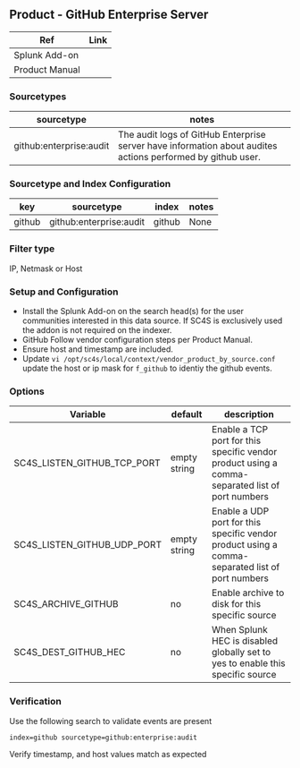 ## Product - GitHub Enterprise Server

| Ref            | Link                                                                                                    |
|----------------|---------------------------------------------------------------------------------------------------------|
| Splunk Add-on  |                                                                 |
| Product Manual |  |

### Sourcetypes

| sourcetype     | notes                                                                                                   |
|----------------|---------------------------------------------------------------------------------------------------------|
| github:enterprise:audit     |  The audit logs of GitHub Enterprise server have information about audites actions performed by github user.  |

### Sourcetype and Index Configuration

| key            | sourcetype     | index          | notes          |
|----------------|----------------|----------------|----------------|
| github    | github:enterprise:audit    | github          | None     |

### Filter type

IP, Netmask or Host

### Setup and Configuration

* Install the Splunk Add-on on the search head(s) for the user communities interested in this data source. If SC4S is exclusively used the addon is not required on the indexer.
* GitHub Follow vendor configuration steps per Product Manual.
* Ensure host and timestamp are included.
* Update ``vi /opt/sc4s/local/context/vendor_product_by_source.conf `` update the host or ip mask for ``f_github`` to identiy the github events.

### Options

| Variable       | default        | description    |
|----------------|----------------|----------------|
| SC4S_LISTEN_GITHUB_TCP_PORT      | empty string      | Enable a TCP port for this specific vendor product using a comma-separated list of port numbers |
| SC4S_LISTEN_GITHUB_UDP_PORT      | empty string      | Enable a UDP port for this specific vendor product using a comma-separated list of port numbers |
| SC4S_ARCHIVE_GITHUB | no | Enable archive to disk for this specific source |
| SC4S_DEST_GITHUB_HEC | no | When Splunk HEC is disabled globally set to yes to enable this specific source | 

### Verification

Use the following search to validate events are present

```
index=github sourcetype=github:enterprise:audit
```

Verify timestamp, and host values match as expected